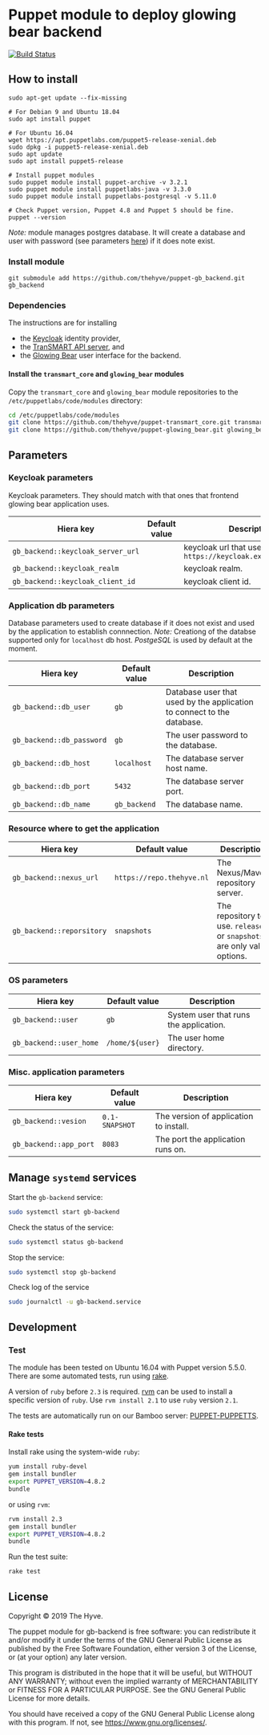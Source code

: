 # Puppet module to deploy glowing bear backend

[![Build Status](https://travis-ci.org/thehyve/puppet-gb_backend.svg?branch=master)](https://travis-ci.org/thehyve/puppet-gb_backend)

## How to install

    sudo apt-get update --fix-missing

    # For Debian 9 and Ubuntu 18.04
    sudo apt install puppet

    # For Ubuntu 16.04
    wget https://apt.puppetlabs.com/puppet5-release-xenial.deb
    sudo dpkg -i puppet5-release-xenial.deb
    sudo apt update
    sudo apt install puppet5-release

    # Install puppet modules
    sudo puppet module install puppet-archive -v 3.2.1
    sudo puppet module install puppetlabs-java -v 3.3.0
    sudo puppet module install puppetlabs-postgresql -v 5.11.0

    # Check Puppet version, Puppet 4.8 and Puppet 5 should be fine.
    puppet --version

*Note:* module manages postgres database. It will create a database and user with password (see parameters [here](#application-db-parameters)) if it does note exist.

### Install module

    git submodule add https://github.com/thehyve/puppet-gb_backend.git gb_backend


### Dependencies

The instructions are for installing 
- the [Keycloak] identity provider,
- the [TranSMART API server](https://github.com/thehyve/transmart-core/tree/dev/transmart-api-server), and
- the [Glowing Bear] user interface for the backend.

#### Install the `transmart_core` and `glowing_bear` modules

Copy the `transmart_core` and `glowing_bear` module repositories to the `/etc/puppetlabs/code/modules` directory:
```bash
cd /etc/puppetlabs/code/modules
git clone https://github.com/thehyve/puppet-transmart_core.git transmart_core
git clone https://github.com/thehyve/puppet-glowing_bear.git glowing_bear
```

## Parameters

### Keycloak parameters

Keycloak parameters. They should match with that ones that frontend glowing bear application uses.

| Hiera key | Default value | Description |
|-----------|---------------|-------------|
| `gb_backend::keycloak_server_url` || keycloak url that used. e.g. `https://keycloak.example.com/auth` |
| `gb_backend::keycloak_realm` || keycloak realm. |
| `gb_backend::keycloak_client_id` || keycloak client id. |

### Application db parameters

Database parameters used to create database if it does not exist and used by the application to establish connnection.
*Note:* Creationg of the databse supported only for `localhost` db host.
*PostgeSQL* is used by default at the moment.

| Hiera key | Default value | Description |
|-----------|---------------|-------------|
| `gb_backend::db_user` | `gb` | Database user that used by the application to connect to the database. |
| `gb_backend::db_password` | `gb` | The user password to the database. |
| `gb_backend::db_host` | `localhost` | The database server host name. |
| `gb_backend::db_port` | `5432` | The database server port. |
| `gb_backend::db_name` | `gb_backend` | The database name. |

### Resource where to get the application

| Hiera key | Default value | Description |
|-----------|---------------|-------------|
| `gb_backend::nexus_url` | `https://repo.thehyve.nl` | The Nexus/Maven repository server. |
| `gb_backend::reporsitory` | `snapshots` | The repository to use. `releases` or `snapshots` are only valid options. |


### OS parameters

| Hiera key | Default value | Description |
|-----------|---------------|-------------|
| `gb_backend::user` | `gb` | System user that runs the application. |
| `gb_backend::user_home` | `/home/${user}` | The user home directory. |

### Misc. application parameters

| Hiera key | Default value | Description |
|-----------|---------------|-------------|
| `gb_backend::vesion` | `0.1-SNAPSHOT` | The version of application to install. |
| `gb_backend::app_port` | `8083` | The port the application runs on. |


## Manage `systemd` services 

Start the `gb-backend` service:
```bash
sudo systemctl start gb-backend
```
Check the status of the service:
```bash
sudo systemctl status gb-backend
```
Stop the service:
```bash
sudo systemctl stop gb-backend
```
Check log of the service
```bash
sudo journalctl -u gb-backend.service
```

## Development

### Test

The module has been tested on Ubuntu 16.04 with Puppet version 5.5.0.
There are some automated tests, run using [rake](https://github.com/ruby/rake).

A version of `ruby` before `2.3` is required. [rvm](https://rvm.io/) can be used to install a specific version of `ruby`.
Use `rvm install 2.1` to use `ruby` version `2.1`.

The tests are automatically run on our Bamboo server: [PUPPET-PUPPETTS](https://ci.ctmmtrait.nl/browse/PUPPET-PUPPETTS).

#### Rake tests

Install rake using the system-wide `ruby`:
```bash
yum install ruby-devel
gem install bundler
export PUPPET_VERSION=4.8.2
bundle
```
or using `rvm`:
```bash
rvm install 2.3
gem install bundler
export PUPPET_VERSION=4.8.2
bundle
```
Run the test suite:
```bash
rake test
```

## License

Copyright © 2019   The Hyve.

The puppet module for gb-backend is free software: you can redistribute it and/or modify it under the terms of the GNU General Public License as published by the Free Software Foundation, either version 3 of the License, or (at your option) any later version.

This program is distributed in the hope that it will be useful, but WITHOUT ANY WARRANTY; without even the implied warranty of MERCHANTABILITY or FITNESS FOR A PARTICULAR PURPOSE. See the GNU General Public License for more details.

You should have received a copy of the GNU General Public License along with this program. If not, see https://www.gnu.org/licenses/.


[Keycloak]: https://www.keycloak.org/
[Glowing Bear]: https://glowingbear.app/
